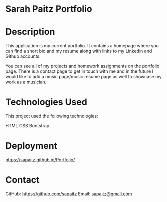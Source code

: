 # Sarah Paitz Portfolio

# Description
This application is my current portfolio. It contains a homepage where you can find a short bio and my resume along with links to my Linkedin and Github accounts.

You can see all of my projects and homework assignments on the portfolio page. There is a contact page to get in touch with me and in the future I would like to add a music page/music resume page as well to showcase my work as a musician. 

# Technologies Used

This project used the following technologies:

HTML
CSS
Bootstrap


# Deployment

https://sapaitz.github.io/Portfolio/



# Contact

GitHub: https://github.com/sapaitz Email: sapaitz@gmail.com